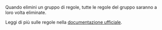 Quando elimini un gruppo di regole, tutte le regole del gruppo saranno a loro volta eliminate.

Leggi di più sulle regole nella [documentazione ufficiale](https://firefly-iii.readthedocs.io/en/latest/advanced/rules.html).